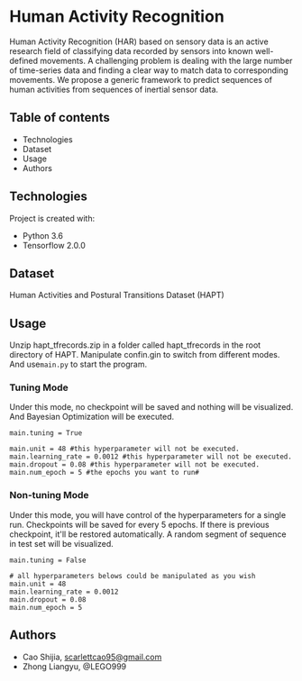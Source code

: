 # Human Activity Recognition
Human Activity Recognition (HAR) based on sensory data is an active research field of classifying data recorded by sensors into known well-defined movements. A challenging problem is dealing with the large number of time-series data and finding a clear way to match data to corresponding movements. We propose a generic framework to predict sequences of human activities from sequences of inertial sensor data. 

## Table of contents
* Technologies
* Dataset
* Usage
* Authors

## Technologies
Project is created with:
- Python 3.6
- Tensorflow 2.0.0

## Dataset
Human Activities and Postural Transitions Dataset (HAPT)

## Usage
Unzip hapt_tfrecords.zip in a folder called hapt_tfrecords in the root directory of HAPT. Manipulate confin.gin to switch from different modes. And use```main.py``` to start the program.

### Tuning Mode
Under this mode, no checkpoint will be saved and nothing will be visualized. And Bayesian Optimization will be executed.
```
main.tuning = True

main.unit = 48 #this hyperparameter will not be executed.
main.learning_rate = 0.0012 #this hyperparameter will not be executed.
main.dropout = 0.08 #this hyperparameter will not be executed.
main.num_epoch = 5 #the epochs you want to run#
```

### Non-tuning Mode
Under this mode, you will have control of the hyperparameters for a single run. Checkpoints will be saved for every 5 epochs. If there is previous checkpoint, it'll be restored automatically. A random segment of sequence in test set will be visualized.
```
main.tuning = False

# all hyperparameters belows could be manipulated as you wish
main.unit = 48
main.learning_rate = 0.0012
main.dropout = 0.08
main.num_epoch = 5
```

## Authors
* Cao Shijia, scarlettcao95@gmail.com
* Zhong Liangyu, @LEGO999